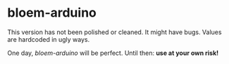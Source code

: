 # bloem-arduino

This version has not been polished or cleaned. It might have bugs. Values are hardcoded in ugly ways.

One day, *bloem-arduino* will be perfect. Until then: **use at your own risk!**
